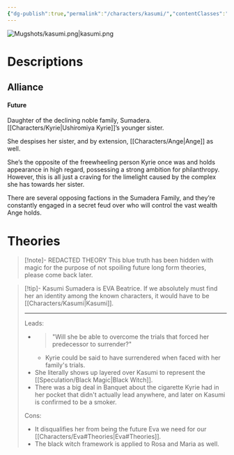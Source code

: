 ```yaml
---
{"dg-publish":true,"permalink":"/characters/kasumi/","contentClasses":"center-headings","tags":["other"]}
---
```



![Mugshots/kasumi.png|kasumi.png](/img/user/Mugshots/kasumi.png)
# Descriptions

## Alliance
#### Future

Daughter of the declining noble family, Sumadera.
[[Characters/Kyrie\|Ushiromiya Kyrie]]’s younger sister.

She despises her sister, and by extension, [[Characters/Ange\|Ange]] as well.

She’s the opposite of the freewheeling person Kyrie once was and holds appearance in high regard, possessing a strong ambition for philanthropy. However, this is all just a craving for the limelight caused by the complex she has towards her sister.

There are several opposing factions in the Sumadera Family, and they’re constantly engaged in a secret feud over who will control the vast wealth Ange holds.
# Theories

<div class="transclusion internal-embed is-loaded"><div class="markdown-embed">



> [!note]- REDACTED THEORY
> This blue truth has been hidden with magic for the purpose of not spoiling future long form theories, please come back later.

</div></div>


<div class="transclusion internal-embed is-loaded"><div class="markdown-embed">



> [!tip]- Kasumi Sumadera is EVA Beatrice.
> If we absolutely must find her an identity among the known characters, it would have to be [[Characters/Kasumi\|Kasumi]].
> 
> ---
> Leads:
> - > "Will she be able to overcome the trials that forced her predecessor to surrender?"
> 	- Kyrie could be said to have surrendered when faced with her family's trials.
> - She literally shows up layered over Kasumi  to represent the [[Speculation/Black Magic\|Black Witch]].
> - There was a big deal in Banquet about the cigarette Kyrie had in her pocket that didn't actually lead anywhere, and later on Kasumi is confirmed to be a smoker.
> 
> Cons:
> - It disqualifies her from being the future Eva we need for our [[Characters/Eva#Theories\|Eva#Theories]].
> - The black witch framework is applied to Rosa and Maria as well.

</div></div>

